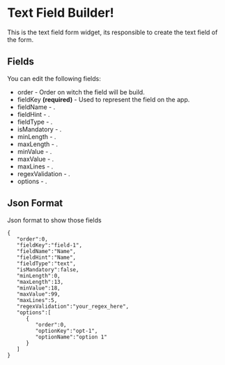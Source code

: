 # Text Field Builder!

This is the text field form widget, its responsible to create the text field of the form.

## Fields

You can edit the following fields:

- order - Order on witch the field will be build.
- fieldKey **(required)** - Used to represent the field on the app.
- fieldName - .
- fieldHint - .
- fieldType - .
- isMandatory - .
- minLength - .
- maxLength - .
- minValue - .
- maxValue - .
- maxLines - .
- regexValidation - .
- options - .

## Json Format

Json format to show those fields

    {
       "order":0,
       "fieldKey":"field-1",
       "fieldName":"Name",
       "fieldHint":"Name",
       "fieldType":"text",
       "isMandatory":false,
       "minLength":0,
       "maxLength":13,
       "minValue":18,
       "maxValue":99,
       "maxLines":5,
       "regexValidation":"your_regex_here",
       "options":[
          {
             "order":0,
             "optionKey":"opt-1",
             "optionName":"option 1"
          }
       ]
    }
